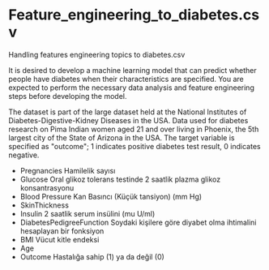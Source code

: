 # Feature_engineering_to_diabetes.csv
Handling features engineering topics to diabetes.csv

It is desired to develop a machine learning model that can predict whether people have diabetes when their characteristics are specified. You are expected to perform the necessary data analysis and feature engineering steps before developing the model.

The dataset is part of the large dataset held at the National Institutes of Diabetes-Digestive-Kidney Diseases in the USA.
Data used for diabetes research on Pima Indian women aged 21 and over living in Phoenix, the 5th largest city of the State of Arizona in the USA.
The target variable is specified as "outcome"; 1 indicates positive diabetes test result, 0 indicates negative.

- Pregnancies Hamilelik sayısı
- Glucose Oral glikoz tolerans testinde 2 saatlik plazma glikoz konsantrasyonu
- Blood Pressure Kan Basıncı (Küçük tansiyon) (mm Hg)
- SkinThickness
- Insulin 2 saatlik serum insülini (mu U/ml)
- DiabetesPedigreeFunction Soydaki kişilere göre diyabet olma ihtimalini hesaplayan bir fonksiyon
- BMI Vücut kitle endeksi
- Age
- Outcome Hastalığa sahip (1) ya da değil (0)
